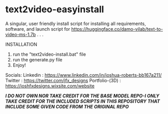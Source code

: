 # text2video-easyinstall
A singular, user friendly install script for installing all requirements, software, and launch script for https://huggingface.co/damo-vilab/text-to-video-ms-1.7b
.
.
.

INSTALLATION
1. run the "text2video-install.bat" file
2. run the generate.py file
3. Enjoy!



Socials:
Linkedin : https://www.linkedin.com/in/joshua-roberts-bb167a211/
Twitter : https://twitter.com/jfx_designs
Portfolio-(3D) : https://joshfxdesigns.wixsite.com/website

***I DO NOT OWN NOR TAKE CREDIT FOR THE BASE MODEL REPO-I ONLY TAKE CREDIT FOR THE INCLUDED SCRIPTS IN THIS REPOSITORY THAT INCLUDE SOME GIVEN CODE FROM THE ORIGINAL REPO***
